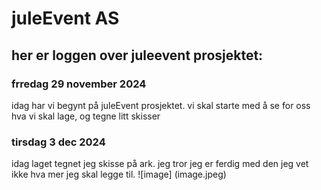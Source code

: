 # juleEvent AS

## her er loggen over juleevent prosjektet:

### frredag 29 november 2024

idag har vi begynt på juleEvent prosjektet. vi skal starte med å se for oss hva vi skal lage, og tegne litt skisser 

### tirsdag 3 dec 2024

idag laget tegnet jeg skisse på ark. jeg tror jeg er ferdig med den jeg vet ikke hva mer jeg skal legge til.
![image] (image.jpeg)
